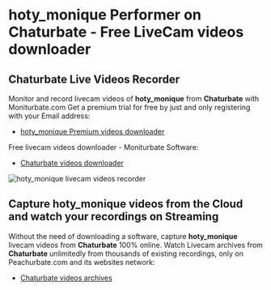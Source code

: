 # hoty_monique Performer on Chaturbate - Free LiveCam videos downloader

## Chaturbate Live Videos Recorder

Monitor and record livecam videos of **hoty_monique** from **Chaturbate** with Moniturbate.com
Get a premium trial for free by just and only registering with your Email address:
* [hoty_monique Premium videos downloader](https://moniturbate.com/request-demo-licence-key.html)

Free livecam videos downloader - Moniturbate Software:
* [Chaturbate videos downloader](https://moniturbate.com/moniturbate-download-software.html)

![hoty_monique livecam videos recorder](https://peachurnet.com/templates/moniturbate-software.png)


## Capture hoty_monique videos from the Cloud and watch your recordings on Streaming

Without the need of downloading a software, capture **hoty_monique** livecam videos from **Chaturbate** 100% online.
Watch Livecam archives from **Chaturbate** unlimitedly from thousands of existing recordings, only on Peachurbate.com and its websites network:
* [Chaturbate videos archives](https://peachurnet.com/)
